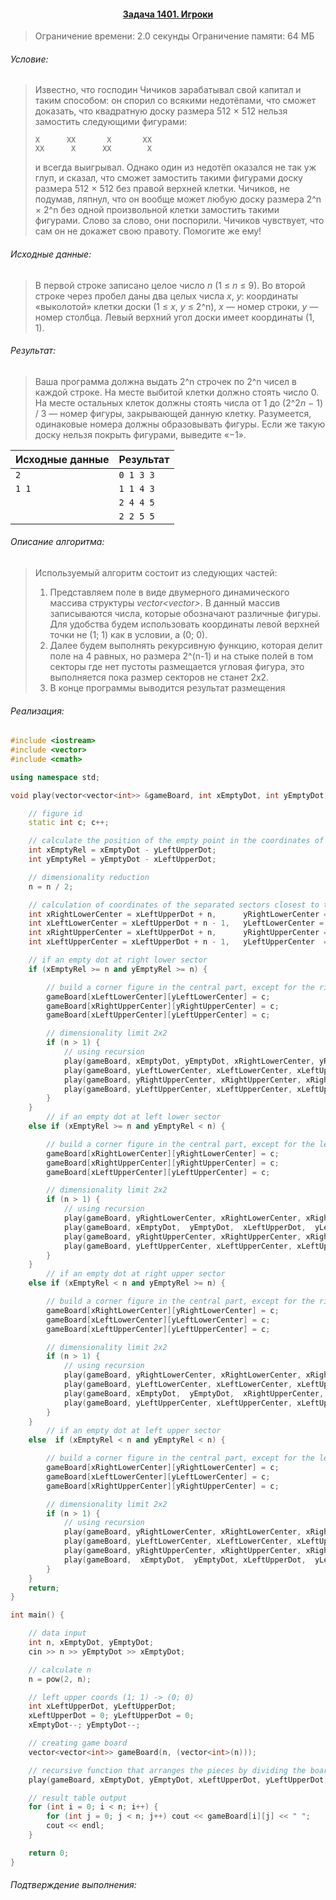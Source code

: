 #### <div align="center"> [Задача 1401. Игроки](https://acm.timus.ru/problem.aspx?space=1&num=1401) </div>

>Ограничение времени: 2.0 секунды
>Ограничение памяти: 64 МБ

###### Условие:

> Известно, что господин Чичиков зарабатывал свой капитал и таким способом: он спорил со всякими недотёпами, что сможет доказать, что квадратную доску размера 512 × 512 нельзя замостить следующими фигурами:
>
> ```
> X      XX       X       XX 
> XX      X      XX        X
> ```
>
> и всегда выигрывал. Однако один из недотёп оказался не так уж глуп, и сказал, что сможет замостить такими фигурами доску размера 512 × 512 без правой верхней клетки. Чичиков, не подумав, ляпнул, что он вообще может любую доску размера 2^n × 2^n без одной произвольной клетки замостить такими фигурами. Слово за слово, они поспорили. Чичиков чувствует, что сам он не докажет свою правоту. Помогите же ему!

###### Исходные данные:

> В первой строке записано целое число *n* (1 ≤ *n* ≤ 9). Во второй строке через пробел даны два целых числа *x*, *y*: координаты «выколотой» клетки доски (1 ≤ *x*, *y* ≤ 2^n), *x* — номер строки, *y* — номер столбца. Левый верхний угол доски имеет координаты (1, 1).

###### Результат:

> Ваша программа должна выдать 2^n строчек по 2^n чисел в каждой строке. На месте выбитой клетки должно стоять число 0. На месте остальных клеток должны стоять числа от 1 до (2^2*n* − 1) / 3 — номер фигуры, закрывающей данную клетку. Разумеется, одинаковые номера должны образовывать фигуры. Если же такую доску нельзя покрыть фигурами, выведите «−1».

| Исходные данные | Результат |
|-----------------|-----------|
| `2`             | `0 1 3 3` |
| `1 1`           | `1 1 4 3` |
|                 | `2 4 4 5` |
|                 | `2 2 5 5` |

###### Описание алгоритма:

> Используемый алгоритм состоит из следующих частей:
> 1. Представляем поле в виде двумерного динамического массива структуры *vector<vector<int>>*. В данный массив записываются числа, которые обозначают различные фигуры. Для удобства будем использовать координаты левой верхней точки не (1; 1) как в условии, а (0; 0).
> 2. Далее будем выполнять рекурсивную функцию, которая делит поле на 4 равных, но размера 2^(n-1) и на стыке полей в том секторы где нет пустоты размещается угловая фигура, это выполняется пока размер секторов не станет 2х2.
> 3. В конце программы выводится результат размещения

###### Реализация:

```cpp
#include <iostream>
#include <vector>
#include <cmath>

using namespace std;

void play(vector<vector<int>> &gameBoard, int xEmptyDot, int yEmptyDot, int xLeftUpperDot, int yLeftUpperDot, int n) {

    // figure id
    static int c; c++;

    // calculate the position of the empty point in the coordinates of a smaller square
    int xEmptyRel = xEmptyDot - yLeftUpperDot;
    int yEmptyRel = yEmptyDot - xLeftUpperDot;

    // dimensionality reduction
    n = n / 2;

    // calculation of coordinates of the separated sectors closest to the center
    int xRightLowerCenter = xLeftUpperDot + n,      yRightLowerCenter = yLeftUpperDot + n;
    int xLeftLowerCenter = xLeftUpperDot + n - 1,   yLeftLowerCenter = yLeftUpperDot + n;
    int xRightUpperCenter = xLeftUpperDot + n,      yRightUpperCenter = yLeftUpperDot + n - 1;
    int xLeftUpperCenter = xLeftUpperDot + n - 1,   yLeftUpperCenter  = yLeftUpperDot + n - 1;

    // if an empty dot at right lower sector
    if (xEmptyRel >= n and yEmptyRel >= n) {

        // build a corner figure in the central part, except for the right lower sector
        gameBoard[xLeftLowerCenter][yLeftLowerCenter] = c;
        gameBoard[xRightUpperCenter][yRightUpperCenter] = c;
        gameBoard[xLeftUpperCenter][yLeftUpperCenter] = c;

        // dimensionality limit 2x2
        if (n > 1) {
            // using recursion
            play(gameBoard, xEmptyDot, yEmptyDot, xRightLowerCenter, yRightLowerCenter, n);
            play(gameBoard, yLeftLowerCenter, xLeftLowerCenter, xLeftUpperDot,  yLeftLowerCenter, n);
            play(gameBoard, yRightUpperCenter, xRightUpperCenter, xRightUpperCenter, yLeftUpperDot,  n);
            play(gameBoard, yLeftUpperCenter, xLeftUpperCenter, xLeftUpperDot,  yLeftUpperDot,  n);
        }
    }
        // if an empty dot at left lower sector
    else if (xEmptyRel >= n and yEmptyRel < n) {

        // build a corner figure in the central part, except for the left lower sector
        gameBoard[xRightLowerCenter][yRightLowerCenter] = c;
        gameBoard[xRightUpperCenter][yRightUpperCenter] = c;
        gameBoard[xLeftUpperCenter][yLeftUpperCenter] = c;

        // dimensionality limit 2x2
        if (n > 1) {
            // using recursion
            play(gameBoard, yRightLowerCenter, xRightLowerCenter, xRightLowerCenter, yRightLowerCenter, n);
            play(gameBoard, xEmptyDot,  yEmptyDot,  xLeftUpperDot,  yLeftLowerCenter, n);
            play(gameBoard, yRightUpperCenter, xRightUpperCenter, xRightUpperCenter, yLeftUpperDot,  n);
            play(gameBoard, yLeftUpperCenter, xLeftUpperCenter, xLeftUpperDot,  yLeftUpperDot,  n);
        }
    }
        // if an empty dot at right upper sector
    else if (xEmptyRel < n and yEmptyRel >= n) {

        // build a corner figure in the central part, except for the right upper sector
        gameBoard[xRightLowerCenter][yRightLowerCenter] = c;
        gameBoard[xLeftLowerCenter][yLeftLowerCenter] = c;
        gameBoard[xLeftUpperCenter][yLeftUpperCenter] = c;

        // dimensionality limit 2x2
        if (n > 1) {
            // using recursion
            play(gameBoard, yRightLowerCenter, xRightLowerCenter, xRightLowerCenter, yRightLowerCenter, n);
            play(gameBoard, yLeftLowerCenter, xLeftLowerCenter, xLeftUpperDot,  yLeftLowerCenter, n);
            play(gameBoard, xEmptyDot,  yEmptyDot,  xRightUpperCenter, yLeftUpperDot,  n);
            play(gameBoard, yLeftUpperCenter, xLeftUpperCenter, xLeftUpperDot,  yLeftUpperDot,  n);
        }
    }
        // if an empty dot at left upper sector
    else  if (xEmptyRel < n and yEmptyRel < n) {

        // build a corner figure in the central part, except for the left upper sector
        gameBoard[xRightLowerCenter][yRightLowerCenter] = c;
        gameBoard[xLeftLowerCenter][yLeftLowerCenter] = c;
        gameBoard[xRightUpperCenter][yRightUpperCenter] = c;

        // dimensionality limit 2x2
        if (n > 1) {
            // using recursion
            play(gameBoard, yRightLowerCenter, xRightLowerCenter, xRightLowerCenter, yRightLowerCenter, n);
            play(gameBoard, yLeftLowerCenter, xLeftLowerCenter, xLeftUpperDot,  yLeftLowerCenter, n);
            play(gameBoard, yRightUpperCenter, xRightUpperCenter, xRightUpperCenter, yLeftUpperDot,  n);
            play(gameBoard,  xEmptyDot,  yEmptyDot, xLeftUpperDot,  yLeftUpperDot,  n);
        }
    }
    return;
}

int main() {

    // data input
    int n, xEmptyDot, yEmptyDot;
    cin >> n >> yEmptyDot >> xEmptyDot;

    // calculate n
    n = pow(2, n);

    // left upper coords (1; 1) -> (0; 0)
    int xLeftUpperDot, yLeftUpperDot;
    xLeftUpperDot = 0; yLeftUpperDot = 0;
    xEmptyDot--; yEmptyDot--;

    // creating game board
    vector<vector<int>> gameBoard(n, (vector<int>(n)));

    // recursive function that arranges the pieces by dividing the board into 4 equal squares until we get the size 4x4
    play(gameBoard, xEmptyDot, yEmptyDot, xLeftUpperDot, yLeftUpperDot, n);

    // result table output
    for (int i = 0; i < n; i++) {
        for (int j = 0; j < n; j++) cout << gameBoard[i][j] << " ";
        cout << endl;
    }

    return 0;
}
```

###### Подтверждение выполнения:
